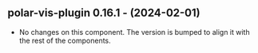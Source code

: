   ## polar-vis-plugin 0.16.1 - (2024-02-01)
  
  * No changes on this component. The version is bumped to align it
    with the rest of the components.
